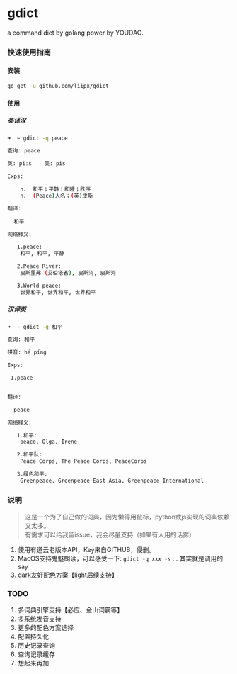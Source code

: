 # gdict
a command dict by golang power by YOUDAO.

### 快速使用指南
#### 安装

```bash
go get -u github.com/liipx/gdict

```
#### 使用
##### 英译汉
```bash
➜  ~ gdict -q peace

查询: peace

英: piːs    美: pis

Exps:

    n.  和平；平静；和睦；秩序
    n.  (Peace)人名；(英)皮斯

翻译:

  和平

网络释义:

   1.peace:
    和平, 和平, 平静

   2.Peace River:
    皮斯里弗 (艾伯塔省), 皮斯河, 皮斯河

   3.World peace:
    世界和平, 世界和平, 世界和平

```
##### 汉译英
```bash
➜  ~ gdict -q 和平

查询: 和平

拼音: hé píng

Exps:

 1.peace


翻译:

  peace

网络释义:

   1.和平:
    peace, Olga, Irene

   2.和平队:
    Peace Corps, The Peace Corps, PeaceCorps

   3.绿色和平:
    Greenpeace, Greenpeace East Asia, Greenpeace International
```
### 说明
> 这是一个为了自己做的词典，因为懒得用鼠标，python或js实现的词典依赖又太多。<br>
> 有需求可以给我留issue，我会尽量支持（如果有人用的话雾）

1. 使用有道云老版本API，Key来自GITHUB，侵删。
2. MacOS支持鬼魅朗读，可以感受一下: `gdict -q xxx -s` ... 其实就是调用的say
3. dark友好配色方案【light后续支持】

### TODO
1. 多词典引擎支持【必应、金山词霸等】
2. 多系统发音支持
3. 更多的配色方案选择
4. 配置持久化
5. 历史记录查询
7. 查询记录缓存
8. 想起来再加